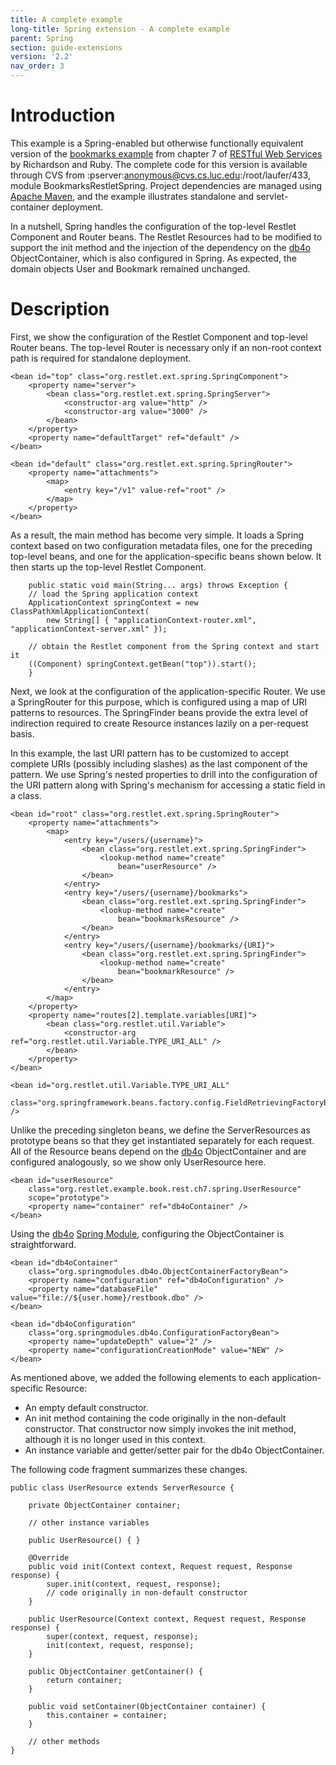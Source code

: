 ```yaml
---
title: A complete example
long-title: Spring extension - A complete example
parent: Spring
section: guide-extensions
version: '2.2'
nav_order: 3
---
```

# Introduction

This example is a Spring-enabled but otherwise functionally equivalent
version of the [bookmarks example](http://examples.oreilly.com/9780596529260/)
from chapter 7 of [RESTful Web Services](http://www.oreilly.com/catalog/9780596529260/)
by Richardson and Ruby. The complete code for this version is available
through CVS from :pserver:anonymous@cvs.cs.luc.edu:/root/laufer/433,
module BookmarksRestletSpring. Project dependencies are managed using
[Apache Maven](http://maven.apache.org/),
and the example illustrates standalone and servlet-container deployment.

In a nutshell, Spring handles the configuration of the top-level Restlet
Component and Router beans. The Restlet Resources had to be modified to
support the init method and the injection of the dependency on the
[db4o](http://supportservices.actian.com/versant/default.html)
ObjectContainer, which is also configured in Spring. As expected, the
domain objects User and Bookmark remained unchanged.

# Description

First, we show the configuration of the Restlet Component and top-level
Router beans. The top-level Router is necessary only if an non-root
context path is required for standalone deployment.


<pre class="language-markup"><code class="language-markup">&lt;bean id=&quot;top&quot; class=&quot;org.restlet.ext.spring.SpringComponent&quot;&gt;
    &lt;property name=&quot;server&quot;&gt;
        &lt;bean class=&quot;org.restlet.ext.spring.SpringServer&quot;&gt;
            &lt;constructor-arg value=&quot;http&quot; /&gt;
            &lt;constructor-arg value=&quot;3000&quot; /&gt;
        &lt;/bean&gt;
    &lt;/property&gt;
    &lt;property name=&quot;defaultTarget&quot; ref=&quot;default&quot; /&gt;
&lt;/bean&gt;

&lt;bean id=&quot;default&quot; class=&quot;org.restlet.ext.spring.SpringRouter&quot;&gt;
    &lt;property name=&quot;attachments&quot;&gt;
        &lt;map&gt;
            &lt;entry key=&quot;/v1&quot; value-ref=&quot;root&quot; /&gt;
        &lt;/map&gt;
    &lt;/property&gt;
&lt;/bean&gt;
</code></pre>

As a result, the main method has become very simple. It loads a Spring
context based on two configuration metadata files, one for the preceding
top-level beans, and one for the application-specific beans shown below.
It then starts up the top-level Restlet Component.


<pre class="language-java"><code class="language-java">    public static void main(String... args) throws Exception {
    // load the Spring application context
    ApplicationContext springContext = new ClassPathXmlApplicationContext(
        new String[] { "applicationContext-router.xml", "applicationContext-server.xml" });

    // obtain the Restlet component from the Spring context and start it
    ((Component) springContext.getBean("top")).start();
    }
</code></pre>

Next, we look at the configuration of the application-specific Router.
We use a SpringRouter for this purpose, which is configured using a map
of URI patterns to resources. The SpringFinder beans provide the extra
level of indirection required to create Resource instances lazily on a
per-request basis.

In this example, the last URI pattern has to be customized to accept
complete URIs (possibly including slashes) as the last component of the
pattern. We use Spring's nested properties to drill into the
configuration of the URI pattern along with Spring's mechanism for
accessing a static field in a class.


<pre class="language-markup"><code class="language-markup">&lt;bean id=&quot;root&quot; class=&quot;org.restlet.ext.spring.SpringRouter&quot;&gt;
    &lt;property name=&quot;attachments&quot;&gt;
        &lt;map&gt;
            &lt;entry key=&quot;/users/{username}&quot;&gt;
                &lt;bean class=&quot;org.restlet.ext.spring.SpringFinder&quot;&gt;
                    &lt;lookup-method name=&quot;create&quot;
                        bean=&quot;userResource&quot; /&gt;
                &lt;/bean&gt;
            &lt;/entry&gt;
            &lt;entry key=&quot;/users/{username}/bookmarks&quot;&gt;
                &lt;bean class=&quot;org.restlet.ext.spring.SpringFinder&quot;&gt;
                    &lt;lookup-method name=&quot;create&quot;
                        bean=&quot;bookmarksResource&quot; /&gt;
                &lt;/bean&gt;
            &lt;/entry&gt;
            &lt;entry key=&quot;/users/{username}/bookmarks/{URI}&quot;&gt;
                &lt;bean class=&quot;org.restlet.ext.spring.SpringFinder&quot;&gt;
                    &lt;lookup-method name=&quot;create&quot;
                        bean=&quot;bookmarkResource&quot; /&gt;
                &lt;/bean&gt;
            &lt;/entry&gt;
        &lt;/map&gt;
    &lt;/property&gt;
    &lt;property name=&quot;routes[2].template.variables[URI]&quot;&gt;
        &lt;bean class=&quot;org.restlet.util.Variable&quot;&gt;
            &lt;constructor-arg ref=&quot;org.restlet.util.Variable.TYPE_URI_ALL&quot; /&gt;
        &lt;/bean&gt;
    &lt;/property&gt;
&lt;/bean&gt;

&lt;bean id=&quot;org.restlet.util.Variable.TYPE_URI_ALL&quot;
    class=&quot;org.springframework.beans.factory.config.FieldRetrievingFactoryBean&quot; /&gt;
</code></pre>

Unlike the preceding singleton beans, we define the ServerResources as
prototype beans so that they get instantiated separately for each
request. All of the Resource beans depend on the
[db4o](http://supportservices.actian.com/versant/default.html)
ObjectContainer and are configured analogously, so we show only
UserResource here.


<pre class="language-markup"><code class="language-markup">&lt;bean id=&quot;userResource&quot;
    class=&quot;org.restlet.example.book.rest.ch7.spring.UserResource&quot;
    scope=&quot;prototype&quot;&gt;
    &lt;property name=&quot;container&quot; ref=&quot;db4oContainer&quot; /&gt;
&lt;/bean&gt;
</code></pre>

Using the
[db4o](http://supportservices.actian.com/versant/default.html)
[Spring Module](http://community.versant.com/Projects/html/projectspaces/db4o-spring.html),
configuring the ObjectContainer is straightforward.


<pre class="language-markup"><code class="language-markup">&lt;bean id=&quot;db4oContainer&quot;
    class=&quot;org.springmodules.db4o.ObjectContainerFactoryBean&quot;&gt;
    &lt;property name=&quot;configuration&quot; ref=&quot;db4oConfiguration&quot; /&gt;
    &lt;property name=&quot;databaseFile&quot; value=&quot;file://${user.home}/restbook.dbo&quot; /&gt;
&lt;/bean&gt;

&lt;bean id=&quot;db4oConfiguration&quot;
    class=&quot;org.springmodules.db4o.ConfigurationFactoryBean&quot;&gt;
    &lt;property name=&quot;updateDepth&quot; value=&quot;2&quot; /&gt;
    &lt;property name=&quot;configurationCreationMode&quot; value=&quot;NEW&quot; /&gt;
&lt;/bean&gt;
</code></pre>

As mentioned above, we added the following elements to each
application-specific Resource:

-   An empty default constructor.
-   An init method containing the code originally in the non-default
    constructor. That constructor now simply invokes the init method,
    although it is no longer used in this context.
-   An instance variable and getter/setter pair for the db4o
    ObjectContainer.

The following code fragment summarizes these changes.


<pre class="language-java"><code class="language-java">public class UserResource extends ServerResource {

    private ObjectContainer container;

    // other instance variables

    public UserResource() { }

    @Override
    public void init(Context context, Request request, Response response) {
        super.init(context, request, response);
        // code originally in non-default constructor
    }

    public UserResource(Context context, Request request, Response response) {
        super(context, request, response);
        init(context, request, response);
    }

    public ObjectContainer getContainer() {
        return container;
    }

    public void setContainer(ObjectContainer container) {
        this.container = container;
    }

    // other methods
}
</code></pre>
